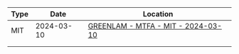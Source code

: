 | Type | Date       | Location                                                                                     |
| ---- | ---------- | -------------------------------------------------------------------------------------------- |
| MIT  | 2024-03-10 | [GREENLAM - MTFA - MIT - 2024-03-10](mtfa/GREENLAM%20-%20MTFA%20-%20MIT%20-%202024-03-10.md) |
|      |            |                                                                                              |
|      |            |                                                                                              |
